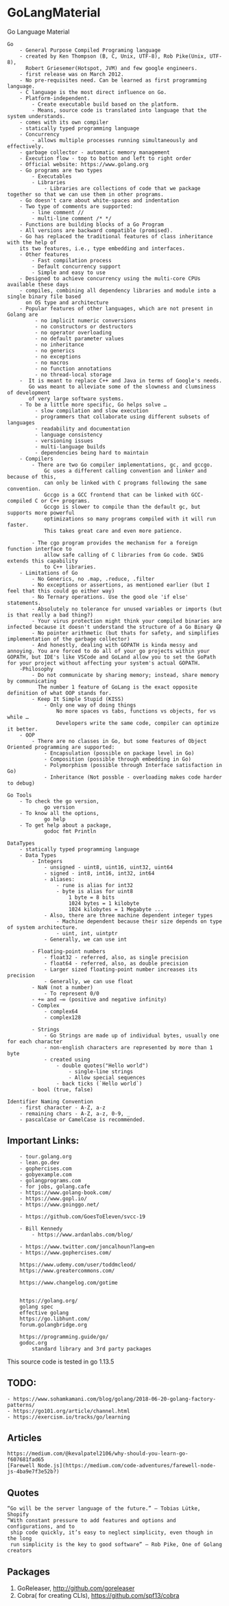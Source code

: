 # GoLangMaterial

Go Language Material

    Go
        - General Purpose Compiled Programing language
        - created by Ken Thompson (B, C, Unix, UTF-8), Rob Pike(Unix, UTF-8), 
          Robert Griesemer(Hotspot, JVM) and few google engineers.
        - first release was on March 2012.
        - No pre-requisites need. Can be learned as first programming language.
        - C language is the most direct influence on Go.
        - Platform-independent. 
            - Create executable build based on the platform. 
            - Means, source code is translated into language that the system understands.
        - comes with its own compiler
        - statically typed programming language
        - Concurrency 
            - allows multiple processes running simultaneously and effectively.
        - garbage collector - automatic memory management
        - Execution flow - top to botton and left to right order
        - Official website: https://www.golang.org
        - Go programs are two types
            - Executables
            - Libraries
                - Libraries are collections of code that we package together so that we can use them in other programs.
        - Go doesn't care about white-spaces and indentation
        - Two type of comments are supported:
            - line comment //
            - multi-line comment /* */
        - Functions are building blocks of a Go Program
        - All versions are backward compatible (promised).
        - Go has replaced the traditional features of class inheritance with the help of
        its two features, i.e., type embedding and interfaces. 
        - Other features
            - Fast compilation process
            - Default concurrency support
            - Simple and easy to use
        - Designed to achieve concurrency using the multi-core CPUs available these days
        - compiles, combining all dependency libraries and module into a single binary file based
          on OS type and architecture
        - Popular features of other languages, which are not present in Golang are
             - no implicit numeric conversions
             - no constructors or destructors
             - no operator overloading
             - no default parameter values
             - no inheritance
             - no generics
             - no exceptions
             - no macros
             - no function annotations
             - no thread-local storage
        -  It is meant to replace C++ and Java in terms of Google's needs. 
           Go was meant to alleviate some of the slowness and clumsiness of development 
           of very large software systems. 
        - To be a little more specific, Go helps solve …
             - slow compilation and slow execution
             - programmers that collaborate using different subsets of languages
             - readability and documentation
             - language consistency
             - versioning issues
             - multi-language builds
             - dependencies being hard to maintain
        - Compilers
            - There are two Go compiler implementations, gc, and gccgo. 
                Gc uses a different calling convention and linker and because of this, 
                can only be linked with C programs following the same convention. 
                Gccgo is a GCC frontend that can be linked with GCC-compiled C or C++ programs. 
                Gccgo is slower to compile than the default gc, but supports more powerful 
                optimizations so many programs compiled with it will run faster. 
                This takes great care and even more patience.
            
            - The cgo program provides the mechanism for a foreign function interface to
                allow safe calling of C libraries from Go code. SWIG extends this capability 
                to C++ libraries.
        - Limitations of Go
            - No Generics, no .map, .reduce, .filter
            - No exceptions or assertions, as mentioned earlier (but I feel that this could go either way)
            - No Ternary operations. Use the good ole 'if else' statements.
            - Absolutely no tolerance for unused variables or imports (but is that really a bad thing?)
            - Your virus protection might think your compiled binaries are infected because it doesn't understand the structure of a Go Binary 😅
            - No pointer arithmetic (but thats for safety, and simplifies implementation of the garbage collector)
            - And honestly, dealing with GOPATH is kinda messy and annoying. You are forced to do all of your go projects within your GOPATH, but IDE's like VSCode and GoLand allow you to set the GoPath for your project without affecting your system's actual GOPATH.
        -Philosophy
            - Do not communicate by sharing memory; instead, share memory by communicating
              The number 1 feature of GoLang is the exact opposite definition of what OOP stands for.
            - Keep It Simple Stupid (KISS)
                - Only one way of doing things
                    No more spaces vs tabs, functions vs objects, for vs while … 
                    Developers write the same code, compiler can optimize it better.
        - OOP
            - There are no classes in Go, but some features of Object Oriented programming are supported:
                - Encapsulation (possible on package level in Go)
                - Composition (possible through embedding in Go)
                - Polymorphism (possible through Interface satisfaction in Go)
                - Inheritance (Not possble - overloading makes code harder to debug)
                
    Go Tools
        - To check the go version, 
                go version
        - To know all the options, 
                go help
        - To get help about a package, 
                godoc fmt Println

    DataTypes
        - statically typed programming language
        - Data Types
            - Integers
                - unsigned - uint8, uint16, uint32, uint64
                - signed - int8, int16, int32, int64
                - aliases: 
                    - rune is alias for int32
                    - byte is alias for uint8
                        1 byte = 8 bits
                        1024 bytes = 1 kilobyte
                        1024 kilobytes = 1 Megabyte ...
                - Also, there are three machine dependent integer types
                    - Machine dependent because their size depends on type of system architecture.
                    - uint, int, uintptr
                - Generally, we can use int

            - Floating-point numbers
                - float32 - referred, also, as single precision
                - float64 - referred, also, as double precision
                - Larger sized floating-point number increases its precision
                - Generally, we can use float
            - NaN (not a number)
                - To represent 0/0
            - +∞ and −∞ (positive and negative infinity)
            - Complex 
                - complex64
                - complex128

            - Strings
                - Go Strings are made up of individual bytes, usually one for each character
                - non-english characters are represented by more than 1 byte
                - created using 
                    - double quotes("Hello world")
                        - single-line strings
                        - Allow special sequences
                    - back ticks (`Hello world`)
            - bool (true, false)

    Identifier Naming Convention
        - first character - A-Z, a-z
        - remaining chars - A-Z, a-z, 0-9, _
        - pascalCase or CamelCase is recommended. 

Important Links:
----------------

        - tour.golang.org
        - lean.go.dev
        - gophercises.com
        - gobyexample.com
        - golangprograms.com
        - for jobs, golang.cafe
        - https://www.golang-book.com/
        - https://www.gopl.io/
        - https://www.goinggo.net/
        
        - https://github.com/GoesToEleven/svcc-19
        
        - Bill Kennedy
            - https://www.ardanlabs.com/blog/
        
        - https://www.twitter.com/joncalhoun?lang=en
        - https://www.gophercises.com/
        
        https://www.udemy.com/user/toddmcleod/
        https://www.greatercommons.com/
        
        https://www.changelog.com/gotime
        
        
        https://golang.org/
        golang spec
        effective golang
        https://go.libhunt.com/
        forum.golangbridge.org
        
        https://programming.guide/go/
        godoc.org
            standard library and 3rd party packages

This source code is tested in go 1.13.5


TODO:
-----

    - https://www.sohamkamani.com/blog/golang/2018-06-20-golang-factory-patterns/
    - https://go101.org/article/channel.html
    - https://exercism.io/tracks/go/learning

Articles
--------

    https://medium.com/@kevalpatel2106/why-should-you-learn-go-f607681fad65
    [Farewell Node.js](https://medium.com/code-adventures/farewell-node-js-4ba9e7f3e52b?)

Quotes
------

    “Go will be the server language of the future.” — Tobias Lütke, Shopify 
    “With constant pressure to add features and options and configurations, and to 
     ship code quickly, it’s easy to neglect simplicity, even though in the long 
     run simplicity is the key to good software” — Rob Pike, One of Golang creators 

Packages
--------

1. GoReleaser,  http://github.com/goreleaser
2. Cobra( for creating CLIs), https://github.com/spf13/cobra 